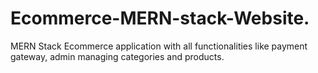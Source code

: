 # Ecommerce-MERN-stack-Website.
MERN Stack Ecommerce application with all functionalities like payment gateway, admin managing categories and products.
